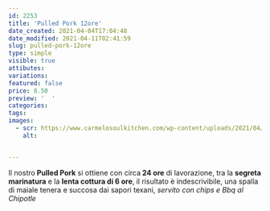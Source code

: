 ```yaml
---
id: 2253
title: 'Pulled Pork 12ore'
date_created: 2021-04-04T17:04:48
date_modified: 2021-04-11T02:41:59
slug: pulled-pork-12ore
type: simple
visible: true
attibutes: 
variations:
featured: false
price: 8.50
preview: '  '
categories: 
tags: 
images: 
  - scr: https://www.carmelosoulkitchen.com/wp-content/uploads/2021/04/MENU-NO-SFONDO-Aprile-21-2.png
    alt: 


---
```


<p>Il nostro<strong> Pulled Pork</strong> si ottiene con circa<strong> 24 ore</strong> di lavorazione, tra la <strong>segreta marinatura</strong> e la <strong>lenta cottura di 6 ore</strong>, il risultato è indescrivibile, una spalla di maiale tenera e succosa dai sapori texani, <em>servito con chips e Bbq al Chipotle</em></p>

